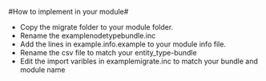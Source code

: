 #How to implement in your module#
* Copy the migrate folder to your module folder.
* Rename the examplenodetypebundle.inc
* Add the lines in example.info.example to your module info file.
* Rename the csv file to match your entity_type-bundle
* Edit the import varibles in examplemigrate.inc to match your bundle and module name
